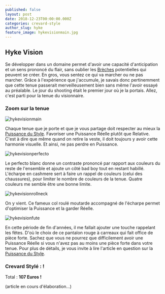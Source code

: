 ```yaml
---
published: false
layout: post
date: 2018-12-23T00:00:00.000Z
categories: crevard-style
author_slug: hyke
feature_image: hykevisionmain.jpg
---
```

## Hyke Vision

Se développer dans un domaine permet d'avoir une capacité d'anticipation et un sens prononcé du flair, sans oublier les [Brèches](http://www.crevardstyle.com/La-Chance-Selon-Hyke-part-2) potentielles qui peuvent se créer. En gros, vous sentez ce qui va marcher ou ne pas marcher. Grâce à l'expérience que j'accumule, je savais donc pertinemment que cette tenue passerait merveilleusement bien sans même l'avoir essayé au préalable. Le jour du shooting était le premier jour où je la portais. Allez, c'est parti pour la tenue du visionnaire.

### Zoom sur la tenue

![hykevisionmain]({{site.url}}/{{site.baseurl}}img/hykevisionmain.jpg)

Chaque tenue que je porte et que je vous partage doit respecter au mieux la [Puissance du Style](http://www.crevardstyle.com/La-Puissance-du-Style). Favoriser une Puissance Réelle plutôt que Relative. C'est à dire que même quand on retire la veste, il doit toujours y avoir cette harmonie visuelle. Et ainsi, ne pas perdre en Puissance.  

![hykevisionperfecto]({{site.url}}/{{site.baseurl}}img/hykevisionperfecto.jpg)

Le perfecto blanc donne un contraste prononcé par rapport aux couleurs du reste de l'ensemble et ajoute un côté bad boy tout en restant habillé. L'écharpe en cashmere sert à faire un rappel de couleurs (celui des chaussures), pour limiter le nombre de couleurs de la tenue. Quatre couleurs me semble être une bonne limite.

![hykevisionrollneck]({{site.url}}/{{site.baseurl}}img/hykevisionrollneck.jpg)

On y vient. Ce fameux col roulé moutarde accompagné de l'écharpe permet d'optimiser la Puissance et la garder Réelle. 

![hykevisionfute]({{site.url}}/{{site.baseurl}}img/hykevisionfute.jpg)

En cette période de fin d'années, il me fallait ajouter une touche rappelant les fêtes. D'où le choix de ce pantalon rouge à carreaux qui fait office de pièce forte. Sachez que vous ne pourrez que difficilement avoir une Puissance Réelle si vous n'avez pas au moins une pièce forte dans votre tenue. Pour plus de détails, je vous invite à lire l'article en question sur la [Puissance du Style](http://www.crevardstyle.com/La-Puissance-du-Style).

### Crevard Stylé :  !

Total : **107 Euros !**

(article en cours d'élaboration...)
